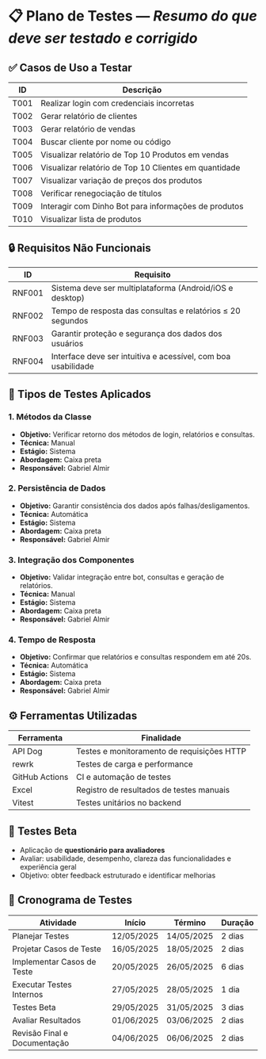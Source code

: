 
# 📋 Plano de Testes — *Resumo do que deve ser testado e corrigido*

## ✅ Casos de Uso a Testar

| ID     | Descrição                                                                 |
|--------|---------------------------------------------------------------------------|
| T001   | Realizar login com credenciais incorretas                                |
| T002   | Gerar relatório de clientes                                               |
| T003   | Gerar relatório de vendas                                                 |
| T004   | Buscar cliente por nome ou código                                         |
| T005   | Visualizar relatório de Top 10 Produtos em vendas                         |
| T006   | Visualizar relatório de Top 10 Clientes em quantidade                     |
| T007   | Visualizar variação de preços dos produtos                                |
| T008   | Verificar renegociação de títulos                                         |
| T009   | Interagir com Dinho Bot para informações de produtos                      |
| T010   | Visualizar lista de produtos                                              |

## 🔒 Requisitos Não Funcionais

| ID      | Requisito                                                                                      |
|---------|------------------------------------------------------------------------------------------------|
| RNF001  | Sistema deve ser multiplataforma (Android/iOS e desktop)                                       |
| RNF002  | Tempo de resposta das consultas e relatórios ≤ 20 segundos                                     |
| RNF003  | Garantir proteção e segurança dos dados dos usuários                                           |
| RNF004  | Interface deve ser intuitiva e acessível, com boa usabilidade                                  |

## 🧪 Tipos de Testes Aplicados

### 1. Métodos da Classe
- **Objetivo:** Verificar retorno dos métodos de login, relatórios e consultas.
- **Técnica:** Manual  
- **Estágio:** Sistema  
- **Abordagem:** Caixa preta  
- **Responsável:** Gabriel Almir

### 2. Persistência de Dados
- **Objetivo:** Garantir consistência dos dados após falhas/desligamentos.
- **Técnica:** Automática  
- **Estágio:** Sistema  
- **Abordagem:** Caixa preta  
- **Responsável:** Gabriel Almir

### 3. Integração dos Componentes
- **Objetivo:** Validar integração entre bot, consultas e geração de relatórios.
- **Técnica:** Manual  
- **Estágio:** Sistema  
- **Abordagem:** Caixa preta  
- **Responsável:** Gabriel Almir

### 4. Tempo de Resposta
- **Objetivo:** Confirmar que relatórios e consultas respondem em até 20s.
- **Técnica:** Automática  
- **Estágio:** Sistema  
- **Abordagem:** Caixa preta  
- **Responsável:** Gabriel Almir

## ⚙️ Ferramentas Utilizadas

| Ferramenta         | Finalidade                                               |
|--------------------|----------------------------------------------------------|
| API Dog            | Testes e monitoramento de requisições HTTP               |
| rewrk              | Testes de carga e performance                             |
| GitHub Actions     | CI e automação de testes                                  |
| Excel              | Registro de resultados de testes manuais                 |
| Vitest             | Testes unitários no backend                               |

## 🧪 Testes Beta

- Aplicação de **questionário para avaliadores**
- Avaliar: usabilidade, desempenho, clareza das funcionalidades e experiência geral
- Objetivo: obter feedback estruturado e identificar melhorias

## 📅 Cronograma de Testes

| Atividade                      | Início     | Término    | Duração |
|-------------------------------|------------|------------|---------|
| Planejar Testes               | 12/05/2025 | 14/05/2025 | 2 dias  |
| Projetar Casos de Teste       | 16/05/2025 | 18/05/2025 | 2 dias  |
| Implementar Casos de Teste    | 20/05/2025 | 26/05/2025 | 6 dias  |
| Executar Testes Internos      | 27/05/2025 | 28/05/2025 | 1 dia   |
| Testes Beta                   | 29/05/2025 | 31/05/2025 | 3 dias  |
| Avaliar Resultados            | 01/06/2025 | 03/06/2025 | 2 dias  |
| Revisão Final e Documentação  | 04/06/2025 | 06/06/2025 | 2 dias  |
